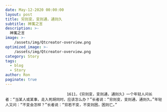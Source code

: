 ```yaml
---
date: May-12-2020 00:00:00
layout: post
title: 穷则变，变则通，通则久
subtitle: 神寓之言
description: >-
  神寓之言
image: >-
    /assets/img/Qtcreator-overview.png
optimized_image: >-
    /assets/img/Qtcreator-overview.png
category: Story
tags:
  - blog
  - Story
author: Ron
paginate: true
---
```


							　　1611，《穷则变，变则通，通则久》一个年轻人问长者：“当某人或某事，走入死胡同时，应该怎么办？”长者说：“穷则变，变则通，通则久。”年轻人又问：“不变会怎样？”长者说：“穷若不变，不变则困，困则亡。”
							
							
						